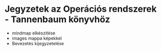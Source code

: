 # Jegyzetek az Operációs rendszerek - Tannenbaum könyvhöz

* mindmap elkészítése
* images mappa képekkel
* Bevezetés kijegyzetelése
